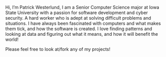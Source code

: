 Hi, I’m Patrick Westerlund, I am a Senior Computer Science major at Iowa State University with a passion for software development and cyber security. A hard worker who is adept at solving difficult problems and situations. I have always been fascinated with computers and what makes them tick, and how the software is created. I love finding patterns and looking at data and figuring out what it means, and how it will benefit the world!

Please feel free to look at/fork any of my projects!

<!---
pattywest/pattywest is a ✨ special ✨ repository because its `README.md` (this file) appears on your GitHub profile.
You can click the Preview link to take a look at your changes.
--->
